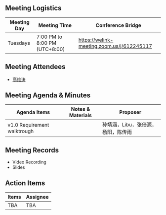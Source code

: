 ## Meeting Logistics

| Meeting Day  |  Meeting Time  | Conference Bridge  |
|---|---|---|
| Tuesdays  | 7:00 PM to 8:00 PM (UTC+8:00)   |  https://welink-meeting.zoom.us/j/612245117  |


## Meeting Attendees
- [高维涛](https://gitee.com/Gao_Victor)


## Meeting Agenda & Minutes
|  Agenda Items  |  Notes & Materials   |  Proposer |
|---|---|---|
|  v1.0 Requirement walktrough  |   | 孙靖涵，Libu，张倍源，杨阳，陈传雨 |

## Meeting Records
- Video Recording
- Slides


## Action Items
|  Items | Assignee   |
|---|---|
|  TBA | TBA |



